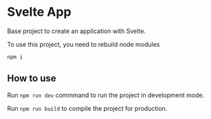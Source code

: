 # Svelte App

Base project to create an application with Svelte.

To use this project, you need to rebuild node modules

```bash
npm i
```

## How to use

Run `npm run dev` commmand to run the project in development mode.

Run `npm run build` to compile the project for production.
